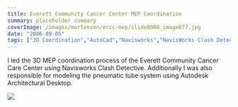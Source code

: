 ```yaml
---
title: Everett Community Cancer Center MEP Coordination
summary: placeholder summary
coverImage: /images/mortenson/eccc-mep/slide0008_image077.jpg
date: "2006-09-05"
tags: ["3D Coordination","AutoCad","Navisworks","NavisWorks Clash Detective"]
---
```


I led the 3D MEP coordination process of the Everett Community Cancer Care Center using Navisworks Clash Detective. Additionally I was also responsible for modeling the pneumatic tube system using Autodesk Architectural Desktop.

![](/images/mortenson/eccc-mep/slide0008_image079.jpg)